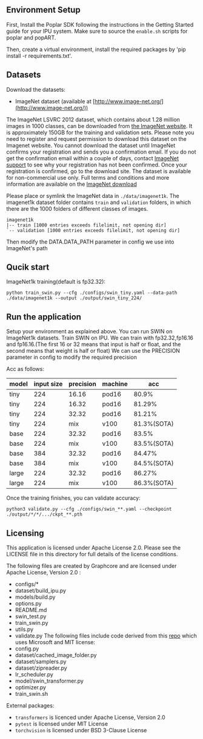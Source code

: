 ## Environment Setup

First, Install the Poplar SDK following the instructions in the Getting Started guide for your IPU system. Make sure to source the `enable.sh` scripts for poplar and popART.

Then, create a virtual environment, install the required packages by 'pip install -r requirements.txt'.


## Datasets

Download the datasets:
* ImageNet dataset (available at [http://www.image-net.org/](http://www.image-net.org/))

The ImageNet LSVRC 2012 dataset, which contains about 1.28 million images in 1000 classes, can be downloaded from [the ImageNet website](http://www.image-net.org/download). It is approximately 150GB for the training and validation sets. Please note you need to register and request permission to download this dataset on the Imagenet website. You cannot download the dataset until ImageNet confirms your registration and sends you a confirmation email. If you do not get the confirmation email within a couple of days, contact [ImageNet support](support@imagenet.org) to see why your registration has not been confirmed. Once your registration is confirmed, go to the download site. The dataset is available for non-commercial use only. Full terms and conditions and more information are available on the [ImageNet download](http://www.image-net.org/download)

Please place or symlink the ImageNet data in `./data/imagenet1k`.
The imagenet1k dataset folder contains `train` and `validation` folders, in which there are the 1000 folders of different classes of images.
```console
imagenet1k
|-- train [1000 entries exceeds filelimit, not opening dir]
`-- validation [1000 entries exceeds filelimit, not opening dir]
```
Then modify the DATA.DATA_PATH parameter in config we use into ImageNet's path

## Qucik start
ImageNet1k training(default is fp32.32):
```console
python train_swin.py --cfg ./configs/swin_tiny.yaml --data-path ./data/imagenet1k --output ./output/swin_tiny_224/
```

## Run the application

Setup your environment as explained above. You can run SWIN on ImageNet1k datasets. Train SWIN on IPU. 
We can train with fp32.32,fp16.16 and fp16.16.(The first 16 or 32 means that input is half or float, and the second means that weight is half or float)
We can use the PRECISION parameter in config to modify the required precision

Acc as follows: 

| model | input size | precision | machine |     acc     |
|-------|------------|-----------|---------|-------------|
| tiny  |   224      |    16.16  |  pod16  |    80.9%    |
| tiny  |   224      |    16.32  |  pod16  |    81.29%   |
| tiny  |   224      |    32.32  |  pod16  |    81.21%   |
| tiny  |   224      |     mix   |  v100   |  81.3%(SOTA)|
| base  |   224      |    32.32  |  pod16  |    83.5%    |
| base  |   224      |     mix   |  v100   |  83.5%(SOTA)|
| base  |   384      |    32.32  |  pod16  |    84.47%    |
| base  |   384      |     mix   |  v100   |  84.5%(SOTA)|
| large |   224      |    32.32  |  pod16  |    86.27%    |
| large |   224      |     mix   |  v100   |  86.3%(SOTA)|

Once the training finishes, you can validate accuracy:
```console
python3 validate.py --cfg ./configs/swin_**.yaml --checkpoint ./output/*/*/.../ckpt_**.pth
```

## Licensing
This application is licensed under Apache License 2.0. Please see the LICENSE file in this directory for full details of the license conditions.

The following files are created by Graphcore and are licensed under Apache License, Version 2.0 :
* configs/*
* dataset/build_ipu.py
* models/build.py
* options.py
* README.md
* swin_test.py
* train_swin.py
* utils.py
* validate.py
The following files include code derived from this [repo](https://github.com/microsoft/Swin-Transformer) which uses Microsoft and MIT license:
* config.py
* dataset/cached_image_folder.py
* dataset/samplers.py
* dataset/zipreader.py
* lr_scheduler.py
* model/swin_transformer.py
* optimizer.py
* train_swin.sh

External packages:
- `transformers` is licenced under Apache License, Version 2.0
- `pytest` is licensed under MIT License
- `torchvision` is licensed under BSD 3-Clause License